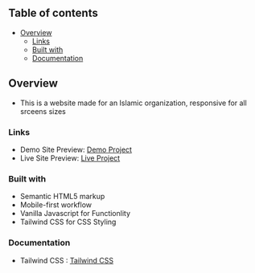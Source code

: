 
## Table of contents

- [Overview](#overview)
  - [Links](#links)
  - [Built with](#built-with)
  - [Documentation](#documentation)

## Overview

- This is a website made for an Islamic organization, responsive for all srceens sizes

### Links
- Demo Site Preview: [Demo Project](http://the-lantern-islamic-foundation.vercel.app)
- Live Site Preview: [Live Project](http://thelantern.org.ng
)

### Built with
- Semantic HTML5 markup
- Mobile-first workflow
- Vanilla Javascript for Functionlity
- Tailwind CSS for CSS Styling

### Documentation
- Tailwind CSS : [Tailwind CSS](https://tailwindcss.com/docs/installation)
